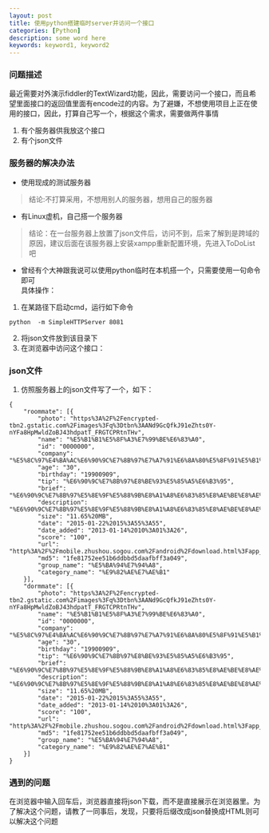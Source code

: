```yaml
---
layout: post
title: 使用python搭建临时server并访问一个接口
categories: [Python]
description: some word here
keywords: keyword1, keyword2
---
```


### 问题描述
最近需要对外演示fiddler的TextWizard功能，因此，需要访问一个接口，而且希望里面接口的返回值里面有encode过的内容。为了避嫌，不想使用项目上正在使用的接口，因此，打算自己写一个，根据这个需求，需要做两件事情
1. 有个服务器供我放这个接口
2. 有个json文件
### 服务器的解决办法
- 使用现成的测试服务器
> 结论:不打算采用，不想用别人的服务器，想用自己的服务器

- 有Linux虚机，自己搭一个服务器
> 结论：在一台服务器上放置了json文件后，访问不到，后来了解到是跨域的原因，建议后面在该服务器上安装xampp重新配置环境，先进入ToDoList吧

- 曾经有个大神跟我说可以使用python临时在本机搭一个，只需要使用一句命令即可  
具体操作：
1. 在某路径下启动cmd，运行如下命令

```
python  -m SimpleHTTPServer 8081
```
2. 将json文件放到该目录下
3. 在浏览器中访问这个接口：[](http://localhost:8081/JsonTest.json) 

### json文件
1. 仿照服务器上的json文件写了一个，如下：


```
{
	"roommate": [{
		"photo": "https%3A%2F%2Fencrypted-tbn2.gstatic.com%2Fimages%3Fq%3Dtbn%3AANd9GcQfkJ91eZhts0Y-nYFa8HpMwldZoBJ43hdpatT_FRGTCPRtnTHv",
		"name": "%E5%B1%B1%E5%8F%A3%E7%99%BE%E6%83%A0",
		"id": "0000000",
		"company": "%E5%8C%97%E4%BA%AC%E6%90%9C%E7%8B%97%E7%A7%91%E6%8A%80%E5%8F%91%E5%B1%95%E6%9C%89%E9%99%90%E5%85%AC%E5%8F%B8",
		"age": "30",
		"birthday": "19900909",
		"tip": "%E6%90%9C%E7%8B%97%E8%BE%93%E5%85%A5%E6%B3%95",  
		"brief": "%E6%90%9C%E7%8B%97%E5%8E%9F%E5%88%9B%E8%A1%A8%E6%83%85%E8%AE%BE%E8%AE%A1%E5%A4%A7%E8%B5%9B",
		"description": "%E6%90%9C%E7%8B%97%E5%8E%9F%E5%88%9B%E8%A1%A8%E6%83%85%E8%AE%BE%E8%AE%A1%E5%A4%A7%E8%B5%9B",
		"size": "11.65%20MB",
		"date": "2015-01-22%2015%3A55%3A55",
		"date_added": "2013-01-14%2010%3A01%3A26",
		"score": "100",
		"url": "http%3A%2F%2Fmobile.zhushou.sogou.com%2Fandroid%2Fdownload.html%3Fapp_id%3D35214%26data_id%3D2",
		"md5": "1fe81752ee51b6ddbbd5daafbff3a049",
		"group_name": "%E5%BA%94%E7%94%A8",
		"category_name": "%E9%82%AE%E7%AE%B1"
	}],
	"dormmate": [{
		"photo": "https%3A%2F%2Fencrypted-tbn2.gstatic.com%2Fimages%3Fq%3Dtbn%3AANd9GcQfkJ91eZhts0Y-nYFa8HpMwldZoBJ43hdpatT_FRGTCPRtnTHv",
		"name": "%E5%B1%B1%E5%8F%A3%E7%99%BE%E6%83%A0",
		"id": "0000000",
		"company": "%E5%8C%97%E4%BA%AC%E6%90%9C%E7%8B%97%E7%A7%91%E6%8A%80%E5%8F%91%E5%B1%95%E6%9C%89%E9%99%90%E5%85%AC%E5%8F%B8",
		"age": "30",
		"birthday": "19900909",
		"tip": "%E6%90%9C%E7%8B%97%E8%BE%93%E5%85%A5%E6%B3%95",  
		"brief": "%E6%90%9C%E7%8B%97%E5%8E%9F%E5%88%9B%E8%A1%A8%E6%83%85%E8%AE%BE%E8%AE%A1%E5%A4%A7%E8%B5%9B",
		"description": "%E6%90%9C%E7%8B%97%E5%8E%9F%E5%88%9B%E8%A1%A8%E6%83%85%E8%AE%BE%E8%AE%A1%E5%A4%A7%E8%B5%9B",
		"size": "11.65%20MB",
		"date": "2015-01-22%2015%3A55%3A55",
		"date_added": "2013-01-14%2010%3A01%3A26",
		"score": "100",
		"url": "http%3A%2F%2Fmobile.zhushou.sogou.com%2Fandroid%2Fdownload.html%3Fapp_id%3D35214%26data_id%3D2",
		"md5": "1fe81752ee51b6ddbbd5daafbff3a049",
		"group_name": "%E5%BA%94%E7%94%A8",
		"category_name": "%E9%82%AE%E7%AE%B1"
    }]
}
```

### 遇到的问题
在浏览器中输入[](http://localhost:8081/JsonTest.json)回车后，浏览器直接将json下载，而不是直接展示在浏览器里。为了解决这个问题，请教了一同事后，发现，只要将后缀改成json替换成HTML则可以解决这个问题

